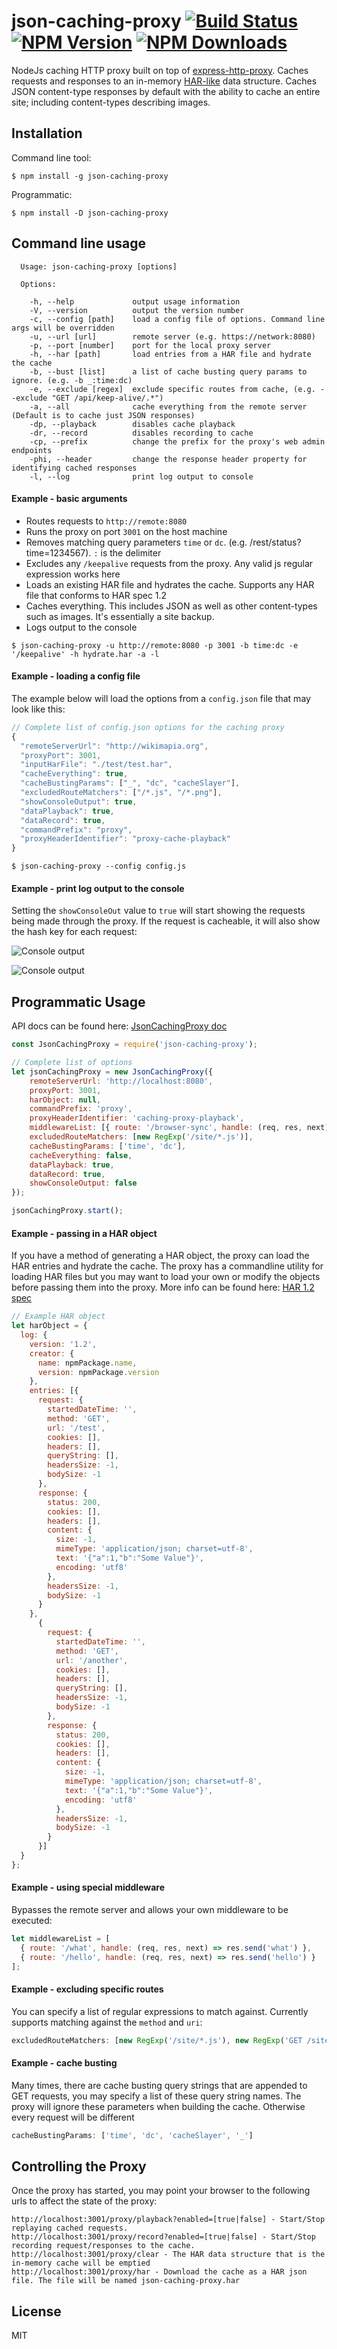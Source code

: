 # json-caching-proxy [![Build Status](https://travis-ci.org/sonyseng/json-caching-proxy.svg?branch=master)](https://travis-ci.org/sonyseng/json-caching-proxy) [![NPM Version](http://img.shields.io/npm/v/json-caching-proxy.svg?style=flat)](https://www.npmjs.org/package/json-caching-proxy) [![NPM Downloads](https://img.shields.io/npm/dm/json-caching-proxy.svg?style=flat)](https://www.npmjs.org/package/json-caching-proxy)

NodeJs caching HTTP proxy built on top of [express-http-proxy](https://github.com/villadora/express-http-proxy). Caches requests and responses to an in-memory [HAR-like](http://www.softwareishard.com/blog/har-12-spec/) data structure. Caches JSON content-type responses by default with the ability to cache an entire site; including content-types describing images.

## Installation

Command line tool:
```
$ npm install -g json-caching-proxy
```

Programmatic:
```
$ npm install -D json-caching-proxy
```

## Command line usage

```
  Usage: json-caching-proxy [options]

  Options:

    -h, --help             output usage information
    -V, --version          output the version number
    -c, --config [path]    load a config file of options. Command line args will be overridden
    -u, --url [url]        remote server (e.g. https://network:8080)
    -p, --port [number]    port for the local proxy server
    -h, --har [path]       load entries from a HAR file and hydrate the cache
    -b, --bust [list]      a list of cache busting query params to ignore. (e.g. -b _:time:dc)
    -e, --exclude [regex]  exclude specific routes from cache, (e.g. --exclude "GET /api/keep-alive/.*")
    -a, --all              cache everything from the remote server (Default is to cache just JSON responses)
    -dp, --playback        disables cache playback
    -dr, --record          disables recording to cache
    -cp, --prefix          change the prefix for the proxy's web admin endpoints
    -phi, --header         change the response header property for identifying cached responses
    -l, --log              print log output to console
```

#### Example - basic arguments
* Routes requests to `http://remote:8080`
* Runs the proxy on port `3001` on the host machine
* Removes matching query parameters `time` or `dc`. (e.g. /rest/status?time=1234567). `:` is the delimiter
* Excludes any `/keepalive` requests from the proxy. Any valid js regular expression works here
* Loads an existing HAR file and hydrates the cache. Supports any HAR file that conforms to HAR spec 1.2
* Caches everything. This includes JSON as well as other content-types such as images. It's essentially a site backup.
* Logs output to the console

```
$ json-caching-proxy -u http://remote:8080 -p 3001 -b time:dc -e '/keepalive' -h hydrate.har -a -l
```

#### Example - loading a config file

The example below will load the options from a `config.json` file that may look like this:

```js
// Complete list of config.json options for the caching proxy
{
  "remoteServerUrl": "http://wikimapia.org",
  "proxyPort": 3001,
  "inputHarFile": "./test/test.har",
  "cacheEverything": true,
  "cacheBustingParams": ["_", "dc", "cacheSlayer"],
  "excludedRouteMatchers": ["/*.js", "/*.png"],
  "showConsoleOutput": true,
  "dataPlayback": true,
  "dataRecord": true,
  "commandPrefix": "proxy",
  "proxyHeaderIdentifier": "proxy-cache-playback"
}
```
```
$ json-caching-proxy --config config.js
```

#### Example - print log output to the console
Setting the `showConsoleOut` value to `true` will start showing the requests being made through the proxy. If the request is cacheable, it will also show the hash key for each request:

![Console output](http://sonyseng.github.io/json-caching-proxy/images/caching-proxy1.png)

![Console output](http://sonyseng.github.io/json-caching-proxy/images/caching-proxy2.png)

## Programmatic Usage

API docs can be found here: [JsonCachingProxy doc](http://sonyseng.github.io/json-caching-proxy/jsdoc/JsonCachingProxy.html)

```js
const JsonCachingProxy = require('json-caching-proxy');

// Complete list of options
let jsonCachingProxy = new JsonCachingProxy({
    remoteServerUrl: 'http://localhost:8080',
    proxyPort: 3001,
    harObject: null,
    commandPrefix: 'proxy',
    proxyHeaderIdentifier: 'caching-proxy-playback',
    middlewareList: [{ route: '/browser-sync', handle: (req, res, next) => res.send('bypass proxy')}],
    excludedRouteMatchers: [new RegExp('/site/*.js')],
    cacheBustingParams: ['time', 'dc'],
    cacheEverything: false,
    dataPlayback: true,
    dataRecord: true,
    showConsoleOutput: false
});

jsonCachingProxy.start();
```

#### Example - passing in a HAR object
If you have a method of generating a HAR object, the proxy can load the HAR entries and hydrate the cache. The proxy has a commandline
utility for loading HAR files but you may want to load your own or modify the objects before passing them into the proxy. More info can be found
here: [HAR 1.2 spec](http://www.softwareishard.com/blog/har-12-spec/)

```js
// Example HAR object
let harObject = {
  log: {
    version: '1.2',
    creator: {
      name: npmPackage.name,
      version: npmPackage.version
    },
    entries: [{
      request: {
        startedDateTime: '',
        method: 'GET',
        url: '/test',
        cookies: [],
        headers: [],
        queryString: [],
        headersSize: -1,
        bodySize: -1
      },
      response: {
        status: 200,
        cookies: [],
        headers: [],
        content: {
          size: -1,
          mimeType: 'application/json; charset=utf-8',
          text: '{"a":1,"b":"Some Value"}',
          encoding: 'utf8'
        },
        headersSize: -1,
        bodySize: -1
      }
    },
      {
        request: {
          startedDateTime: '',
          method: 'GET',
          url: '/another',
          cookies: [],
          headers: [],
          queryString: [],
          headersSize: -1,
          bodySize: -1
        },
        response: {
          status: 200,
          cookies: [],
          headers: [],
          content: {
            size: -1,
            mimeType: 'application/json; charset=utf-8',
            text: '{"a":1,"b":"Some Value"}',
            encoding: 'utf8'
          },
          headersSize: -1,
          bodySize: -1
        }
      }]
  }
};
```

#### Example - using special middleware
Bypasses the remote server and allows your own middleware to be executed:
```js
let middlewareList = [
  { route: '/what', handle: (req, res, next) => res.send('what') },
  { route: '/hello', handle: (req, res, next) => res.send('hello') }
];
```

#### Example - excluding specific routes
You can specify a list of regular expressions to match against. Currently supports matching against the `method` and `uri`:
```js
excludedRouteMatchers: [new RegExp('/site/*.js'), new RegExp('GET /site/*.gif'), new RegExp('POST /account/666')]
```

#### Example - cache busting
Many times, there are cache busting query strings that are appended to GET requests, you may specify a list of these
query string names. The proxy will ignore these parameters when building the cache. Otherwise every request will be
different
```js
cacheBustingParams: ['time', 'dc', 'cacheSlayer', '_']
```

## Controlling the Proxy
Once the proxy has started, you may point your browser to the following urls to affect the state of the proxy:
```
http://localhost:3001/proxy/playback?enabled=[true|false] - Start/Stop replaying cached requests.
http://localhost:3001/proxy/record?enabled=[true|false] - Start/Stop recording request/responses to the cache.
http://localhost:3001/proxy/clear - The HAR data structure that is the in-memory cache will be emptied
http://localhost:3001/proxy/har - Download the cache as a HAR json file. The file will be named json-caching-proxy.har
```

## License

MIT
